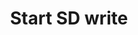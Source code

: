 ---
tag: m0028
codes:
- M28
title: Start SD write
long: This command starts a file write. All commands received by Marlin are written
  to the file and are not executed until `M29` closes the file.
notes:
- Requires [`SDSUPPORT`](/docs/configuration/configuration.html#sd-card)
- To write commands to a file while also printing, use [`M928`](/docs/gcode/M928.html)
parameters:
- tag: filename
  optional: false
  description: File name to write
example:
- pre: Start writing to file.txt
  code: M28 file.txt
examples: 
---